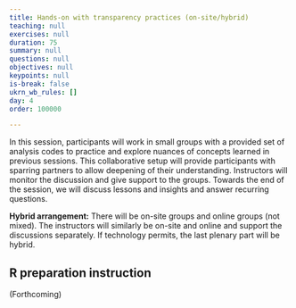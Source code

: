 ```yaml
---
title: Hands-on with transparency practices (on-site/hybrid)
teaching: null
exercises: null
duration: 75
summary: null
questions: null
objectives: null
keypoints: null
is-break: false
ukrn_wb_rules: []
day: 4
order: 100000

---
```


In this session, participants will work in small groups with a provided set of analysis codes to practice and explore nuances of concepts learned in previous sessions. 
This collaborative setup will provide participants with sparring partners to allow deepening of their understanding.
Instructors will monitor the discussion and give support to the groups.
Towards the end of the session, we will discuss lessons and insights and answer recurring questions.

__Hybrid arrangement:__
There will be on-site groups and online groups (not mixed).
The instructors will similarly be on-site and online and support the discussions separately.
If technology permits, the last plenary part will be hybrid.

## R preparation instruction
(Forthcoming)